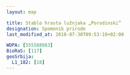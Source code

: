 ```yaml
---
layout: map

title: Stablo hrasta lužnjaka „Porodinski”
designation: Spomenik prirode
last_modified_at: 2018-07-30T09:53:10+02:00

WDPA: [555588983]
BioRaS: [117]
geoSrbija:
  L1_182: [18]
---
```

